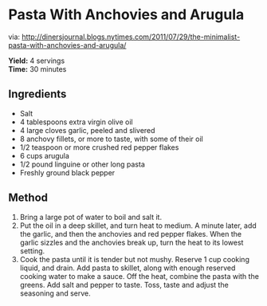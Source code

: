 # Pasta With Anchovies and Arugula

via: <http://dinersjournal.blogs.nytimes.com/2011/07/29/the-minimalist-pasta-with-anchovies-and-arugula/>

**Yield:** 4 servings  
**Time:** 30 minutes

## Ingredients

* Salt
* 4 tablespoons extra virgin olive oil
* 4 large cloves garlic, peeled and slivered
* 8 anchovy fillets, or more to taste, with some of their oil
* 1/2 teaspoon or more crushed red pepper flakes
* 6 cups arugula
* 1/2 pound linguine or other long pasta
* Freshly ground black pepper

## Method

1. Bring a large pot of water to boil and salt it.
2. Put the oil in a deep skillet, and turn heat to medium. A minute later, add the garlic, and then the anchovies and red pepper flakes. When the garlic sizzles and the anchovies break up, turn the heat to its lowest setting.
3. Cook the pasta until it is tender but not mushy. Reserve 1 cup cooking liquid, and drain. Add pasta to skillet, along with enough reserved cooking water to make a sauce. Off the heat, combine the pasta with the greens. Add salt and pepper to taste. Toss, taste and adjust the seasoning and serve.
